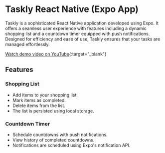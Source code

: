 # Taskly React Native (Expo App)

Taskly is a sophisticated React Native application developed using Expo. It offers a seamless user experience with features including a dynamic shopping list and a countdown timer equipped with push notifications. Designed for efficiency and ease of use, Taskly ensures that your tasks are managed effortlessly.

[Watch demo video on YouTube](https://youtube.com/shorts/SzUEV8jEryM?){:target="_blank"}

## Features

### Shopping List

- Add items to your shopping list.
- Mark items as completed.
- Delete items from the list.
- The list is persisted using local storage.

### Countdown Timer

- Schedule countdowns with push notifications.
- View history of completed countdowns.
- Notifications are scheduled using Expo's notification API.
